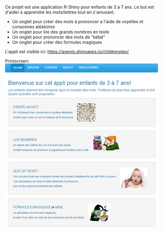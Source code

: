 Ce projet est une application R-Shiny pour enfants de 3 à 7 ans. 
Le but est d'aider à apprendre les mots/lettres tout en s'amusant.

* Un onglet pour créer des mots à prononcer a l'aide de voyelles et consonnes aléatoires
* Un onglet pour lire des grands nombres en texte
* Un onglet pour prononcer des mots de "bébé"
* Un onglet pour créer des formules magiques

L'appli est visible ici:
https://agenis.shinyapps.io/childrenplay/

Printscreen:
![](https://github.com/agenis/childrenplay2/blob/master/visuel%20appli.png)
